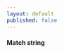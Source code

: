 ```yaml
---
layout: default
published: false
---
```


#### Match string

<script src="https://gist.github.com/3683087.js?file=match-string.bash"></script>
